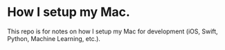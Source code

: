 # How I setup my Mac.
This repo is for notes on how I setup my Mac for development (iOS, Swift, Python, Machine Learning, etc.).


